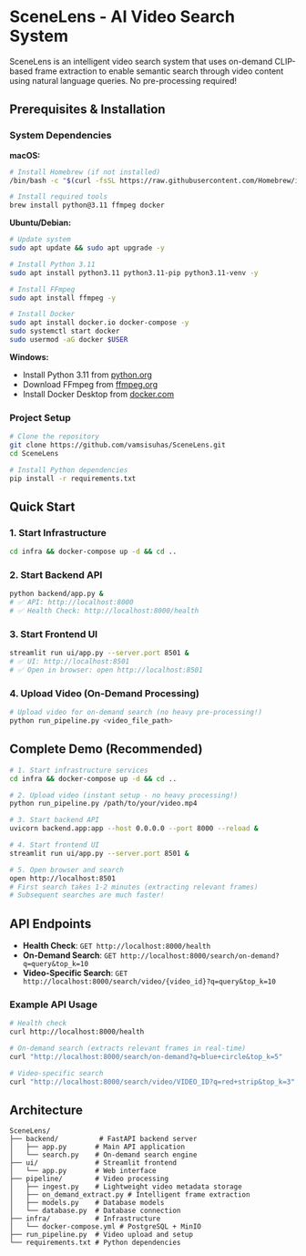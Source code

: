 # SceneLens - AI Video Search System

SceneLens is an intelligent video search system that uses on-demand CLIP-based frame extraction to enable semantic search through video content using natural language queries. No pre-processing required!

## Prerequisites & Installation

### System Dependencies

**macOS:**
```bash
# Install Homebrew (if not installed)
/bin/bash -c "$(curl -fsSL https://raw.githubusercontent.com/Homebrew/install/HEAD/install.sh)"

# Install required tools
brew install python@3.11 ffmpeg docker
```

**Ubuntu/Debian:**
```bash
# Update system
sudo apt update && sudo apt upgrade -y

# Install Python 3.11
sudo apt install python3.11 python3.11-pip python3.11-venv -y

# Install FFmpeg
sudo apt install ffmpeg -y

# Install Docker
sudo apt install docker.io docker-compose -y
sudo systemctl start docker
sudo usermod -aG docker $USER
```

**Windows:**
- Install Python 3.11 from [python.org](https://python.org)
- Download FFmpeg from [ffmpeg.org](https://ffmpeg.org/)
- Install Docker Desktop from [docker.com](https://docker.com)

### Project Setup

```bash
# Clone the repository
git clone https://github.com/vamsisuhas/SceneLens.git
cd SceneLens

# Install Python dependencies
pip install -r requirements.txt

```

## Quick Start

### 1. Start Infrastructure
```bash
cd infra && docker-compose up -d && cd ..
```

### 2. Start Backend API
```bash
python backend/app.py &
# ✅ API: http://localhost:8000
# ✅ Health Check: http://localhost:8000/health
```

### 3. Start Frontend UI
```bash
streamlit run ui/app.py --server.port 8501 &
# ✅ UI: http://localhost:8501
# ✅ Open in browser: open http://localhost:8501
```

### 4. Upload Video (On-Demand Processing)
```bash
# Upload video for on-demand search (no heavy pre-processing!)
python run_pipeline.py <video_file_path>
```

## Complete Demo (Recommended)

```bash
# 1. Start infrastructure services
cd infra && docker-compose up -d && cd ..

# 2. Upload video (instant setup - no heavy processing!)
python run_pipeline.py /path/to/your/video.mp4

# 3. Start backend API
uvicorn backend.app:app --host 0.0.0.0 --port 8000 --reload &

# 4. Start frontend UI  
streamlit run ui/app.py --server.port 8501 &

# 5. Open browser and search
open http://localhost:8501
# First search takes 1-2 minutes (extracting relevant frames)
# Subsequent searches are much faster!
```

## API Endpoints

- **Health Check**: `GET http://localhost:8000/health`
- **On-Demand Search**: `GET http://localhost:8000/search/on-demand?q=query&top_k=10`
- **Video-Specific Search**: `GET http://localhost:8000/search/video/{video_id}?q=query&top_k=10`

### Example API Usage

```bash
# Health check
curl http://localhost:8000/health

# On-demand search (extracts relevant frames in real-time)
curl "http://localhost:8000/search/on-demand?q=blue+circle&top_k=5"

# Video-specific search
curl "http://localhost:8000/search/video/VIDEO_ID?q=red+strip&top_k=3"
```

## Architecture

```
SceneLens/
├── backend/          # FastAPI backend server
│   ├── app.py       # Main API application
│   └── search.py    # On-demand search engine
├── ui/              # Streamlit frontend
│   └── app.py       # Web interface
├── pipeline/        # Video processing
│   ├── ingest.py    # Lightweight video metadata storage
│   ├── on_demand_extract.py # Intelligent frame extraction
│   ├── models.py    # Database models
│   └── database.py  # Database connection
├── infra/           # Infrastructure
│   └── docker-compose.yml # PostgreSQL + MinIO
├── run_pipeline.py  # Video upload and setup
└── requirements.txt # Python dependencies
```